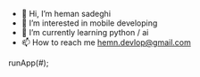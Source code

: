- 👋 Hi, I’m heman sadeghi
- 👀 I’m interested in mobile developing
- 🌱 I’m currently learning python / ai
- 📫 How to reach me hemn.devlop@gmail.com

runApp(#);

<!---
hemansadeghi/hemansadeghi is a ✨ special ✨ repository because its `README.md` (this file) appears on your GitHub profile.
You can click the Preview link to take a look at your changes.
--->
